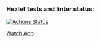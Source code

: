 ### Hexlet tests and linter status:
[![Actions Status](https://github.com/zabulyaka/python-project-83/actions/workflows/hexlet-check.yml/badge.svg)](https://github.com/zabulyaka/python-project-83/actions)

[Watch App](https://python-project-83-ffdn.onrender.com/)
